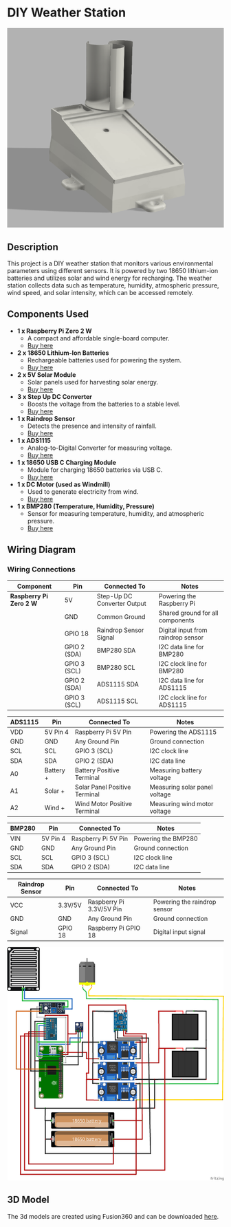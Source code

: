 # DIY Weather Station

![weatherstation](images/weatherstation_3d_render.png)

## Description
This project is a DIY weather station that monitors various environmental parameters using different sensors. It is powered by two 18650 lithium-ion batteries and utilizes solar and wind energy for recharging. The weather station collects data such as temperature, humidity, atmospheric pressure, wind speed, and solar intensity, which can be accessed remotely.

## Components Used

- **1 x Raspberry Pi Zero 2 W**
  - A compact and affordable single-board computer.
  - [Buy here](https://www.raspberrypi.com/products/raspberry-pi-zero-2-w/)
- **2 x 18650 Lithium-Ion Batteries**
  - Rechargeable batteries used for powering the system.
  - [Buy here](https://www.amazon.com/18650-rechargeable-battery/s?k=18650+rechargeable+battery)
- **2 x 5V Solar Module**
  - Solar panels used for harvesting solar energy.
  - [Buy here](https://www.amazon.com/5v-solar-panel/s?k=5v+solar+panel)
- **3 x Step Up DC Converter**
  - Boosts the voltage from the batteries to a stable level.
  - [Buy here](https://www.amazon.com/step-up-dc-converter/s?k=step+up+dc+converter)
- **1 x Raindrop Sensor**
  - Detects the presence and intensity of rainfall.
  - [Buy here](https://www.amazon.com/raindrop-sensor/s?k=raindrop+sensor)
- **1 x ADS1115**
  - Analog-to-Digital Converter for measuring voltage.
  - [Buy here](https://www.amazon.com/ads1115/s?k=ads1115)
- **1 x 18650 USB C Charging Module**
  - Module for charging 18650 batteries via USB C.
  - [Buy here](https://www.amazon.com/18650-usb-c-charging-module/s?k=18650+usb+c+charging+module)
- **1 x DC Motor (used as Windmill)**
  - Used to generate electricity from wind.
  - [Buy here](https://www.amazon.com/dc-motor/s?k=dc+motor)
- **1 x BMP280 (Temperature, Humidity, Pressure)**
  - Sensor for measuring temperature, humidity, and atmospheric pressure.
  - [Buy here](https://www.amazon.com/bmp280/s?k=bmp280)

## Wiring Diagram

### Wiring Connections

| Component          | Pin       | Connected To                  | Notes                                             |
|--------------------|-----------|-------------------------------|---------------------------------------------------|
| **Raspberry Pi Zero 2 W** | 5V        | Step-Up DC Converter Output  | Powering the Raspberry Pi                         |
|                    | GND       | Common Ground                 | Shared ground for all components                  |
|                    | GPIO 18   | Raindrop Sensor Signal        | Digital input from raindrop sensor                |
|                    | GPIO 2 (SDA) | BMP280 SDA                  | I2C data line for BMP280                          |
|                    | GPIO 3 (SCL) | BMP280 SCL                  | I2C clock line for BMP280                         |
|                    | GPIO 2 (SDA) | ADS1115 SDA                 | I2C data line for ADS1115                         |
|                    | GPIO 3 (SCL) | ADS1115 SCL                 | I2C clock line for ADS1115                        |

| **ADS1115**        | Pin       | Connected To                  | Notes                                             |
|--------------------|-----------|-------------------------------|---------------------------------------------------|
| VDD                | 5V Pin 4  | Raspberry Pi 5V Pin           | Powering the ADS1115                              |
| GND                | GND       | Any Ground Pin                | Ground connection                                  |
| SCL                | SCL       | GPIO 3 (SCL)                  | I2C clock line                                     |
| SDA                | SDA       | GPIO 2 (SDA)                  | I2C data line                                      |
| A0                 | Battery + | Battery Positive Terminal     | Measuring battery voltage                          |
| A1                 | Solar +   | Solar Panel Positive Terminal | Measuring solar panel voltage                      |
| A2                 | Wind +    | Wind Motor Positive Terminal  | Measuring wind motor voltage                       |

| **BMP280**         | Pin       | Connected To                  | Notes                                             |
|--------------------|-----------|-------------------------------|---------------------------------------------------|
| VIN                | 5V Pin 4  | Raspberry Pi 5V Pin           | Powering the BMP280                                |
| GND                | GND       | Any Ground Pin                | Ground connection                                  |
| SCL                | SCL       | GPIO 3 (SCL)                  | I2C clock line                                     |
| SDA                | SDA       | GPIO 2 (SDA)                  | I2C data line                                      |

| **Raindrop Sensor** | Pin      | Connected To                  | Notes                                             |
|---------------------|-----------|-------------------------------|---------------------------------------------------|
| VCC                | 3.3V/5V   | Raspberry Pi 3.3V/5V Pin      | Powering the raindrop sensor                       |
| GND                | GND       | Any Ground Pin                | Ground connection                                  |
| Signal             | GPIO 18   | Raspberry Pi GPIO 18          | Digital input signal                               |


![fritzing](fritzing/weatherstation_wiring.png)

## 3D Model

The 3d models are created using Fusion360 and can be downloaded [here](3dmodel/).

